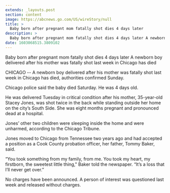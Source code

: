 ```yaml
--- 
extends: _layouts.post 
section: content 
image: https://abcnews.go.com/US/wireStory/null 
title: > 
  Baby born after pregnant mom fatally shot dies 4 days later 
description: > 
  Baby born after pregnant mom fatally shot dies 4 days later A newborn boy delivered after his mother was fatally shot last week in Chicago has diedCHICAGO -- A newborn boy delivered after his mother was fatally shot last week in Chicago has died, authorities confirmed Sunday.Chicago police said the baby died Saturday.He was delivered Tuesday in critical condition after his mother, 35-year-old Stacey Jones, was shot twice in the back while standing outside her home on the city’s South Side.She was eight months pregnant and pronounced dead at a hospital.Jones’ other two children were sleeping inside the home and were unharmed, according to the Chicago Tribune. 
date: 1603068515.3809102 
--- 
```

Baby born after pregnant mom fatally shot dies 4 days later A newborn boy delivered after his mother was fatally shot last week in Chicago has died

CHICAGO -- A newborn boy delivered after his mother was fatally shot last week in Chicago has died, authorities confirmed Sunday.

Chicago police said the baby died Saturday. He was 4 days old.

He was delivered Tuesday in critical condition after his mother, 35-year-old Stacey Jones, was shot twice in the back while standing outside her home on the city’s South Side. She was eight months pregnant and pronounced dead at a hospital.

Jones’ other two children were sleeping inside the home and were unharmed, according to the Chicago Tribune.

Jones moved to Chicago from Tennessee two years ago and had accepted a position as a Cook County probation officer, her father, Tommy Baker, said.

“You took something from my family, from me. You took my heart, my firstborn, the sweetest little thing," Baker told the newspaper. “It’s a loss that I’ll never get over.”

No charges have been announced. A person of interest was questioned last week and released without charges.